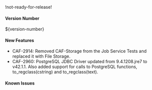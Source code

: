 !not-ready-for-release!

#### Version Number
${version-number}

#### New Features
- CAF-2914: Removed CAF-Storage from the Job Service Tests and replaced it with File Storage.
- CAF-2960: PostgreSQL JDBC Driver updated from 9.4.1208.jre7 to v42.1.1. Also added support for calls to PostgreSQL functions, to_regclass(cstring) and to_regclass(text).

#### Known Issues
